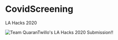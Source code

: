 # CovidScreening
LA Hacks 2020

![Team QuaranTwillo's LA Hacks 2020 Submission!!](https://challengepost-s3-challengepost.netdna-ssl.com/photos/production/challenge_thumbnails/000/787/815/datas/original.png)

